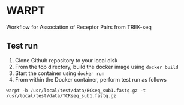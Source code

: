 # WARPT
Workflow for Association of Receptor Pairs from TREK-seq












## Test run
1. Clone Github repository to your local disk
2. From the top directory, build the docker image using `docker build`
3. Start the container using `docker run`
4. From within the Docker container, perform test run as follows
```
warpt -b /usr/local/test/data/BCseq_sub1.fastq.gz -t /usr/local/test/data/TCRseq_sub1.fastq.gz
```